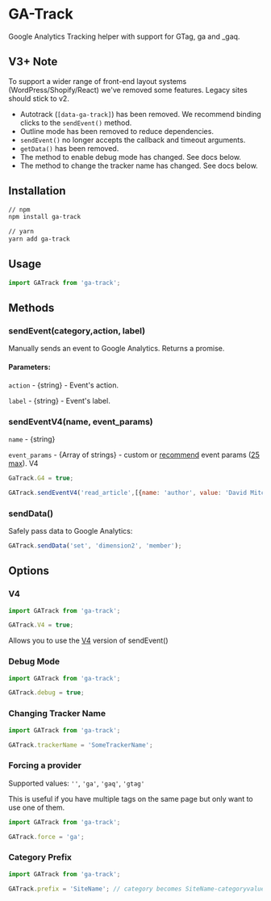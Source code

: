 # GA-Track

Google Analytics Tracking helper with support for GTag, ga and _gaq.

## V3+ Note

To support a wider range of front-end layout systems (WordPress/Shopify/React) we've removed some features. Legacy sites should stick to v2.

  - Autotrack (`[data-ga-track]`) has been removed. We recommend binding clicks to the `sendEvent()` method.
  - Outline mode has been removed to reduce dependencies.
  - `sendEvent()` no longer accepts the callback and timeout arguments.
  - `getData()` has been removed.
  - The method to enable debug mode has changed. See docs below.
  - The method to change the tracker name has changed. See docs below.

## Installation

```sh
// npm
npm install ga-track

// yarn
yarn add ga-track
```

## Usage

```js
import GATrack from 'ga-track';
```

## Methods

### sendEvent(category,action, label)

Manually sends an event to Google Analytics. Returns a promise.

#### Parameters:


`action` - {string} - Event's action.

`label` - {string} - Event's label.

### sendEventV4(name, event_params)

`name` - {string}

`event_params` - {Array of strings} - custom or [recommend](https://support.google.com/analytics/answer/9267735) event params ([25 max](https://support.google.com/analytics/answer/9267744?hl=en)).
V4
```javascript
GaTrack.G4 = true;
```
```javascript
GATrack.sendEventV4('read_article',[{name: 'author', value: 'David Mitchell'}, {name: 'title', value: 'Cloud Atlas'}]);
```

### sendData()

Safely pass data to Google Analytics:

```javascript
GATrack.sendData('set', 'dimension2', 'member');
```

## Options

### V4
```js
import GATrack from 'ga-track';

GATrack.V4 = true;
```
Allows you to use the [V4](#sendeventv4) version of sendEvent()

### Debug Mode

```js
import GATrack from 'ga-track';

GATrack.debug = true;
```

### Changing Tracker Name

```js
import GATrack from 'ga-track';

GATrack.trackerName = 'SomeTrackerName';
```

### Forcing a provider

Supported values: `''`, `'ga'`, `'gaq'`, `'gtag'`

This is useful if you have multiple tags on the same page but only want to use one of them.

```js
import GATrack from 'ga-track';

GATrack.force = 'ga';
```

### Category Prefix

```js
import GATrack from 'ga-track';

GATrack.prefix = 'SiteName'; // category becomes SiteName-categoryvalue
```

